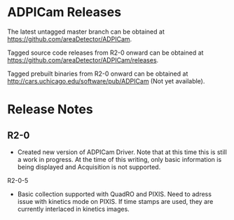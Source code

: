 ADPICam Releases
======================

The latest untagged master branch can be obtained at
https://github.com/areaDetector/ADPICam.

Tagged source code releases from R2-0 onward can be obtained at 
https://github.com/areaDetector/ADPICam/releases.

Tagged prebuilt binaries from R2-0 onward can be obtained at
http://cars.uchicago.edu/software/pub/ADPICam (Not yet available).


Release Notes
=============

R2-0
----
* Created new version of ADPICam Driver.  Note that at this time this is still a work in progress.  At the time of this writing, only basic information is being displayed and Acquisition is not supported.
 
R2-0-5
* Basic collection supported with QuadRO and PIXIS.  Need to adress issue with 
kinetics mode on PIXIS.  If time stamps are used, they are currently interlaced 
in kinetics images.
